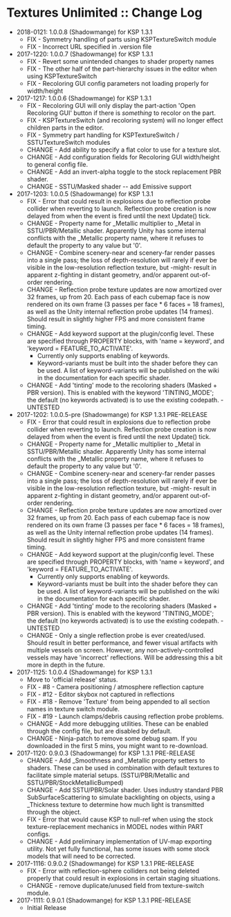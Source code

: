 # Textures Unlimited :: Change Log

* 2018-0121: 1.0.0.8 (Shadowmange) for KSP 1.3.1
	+ FIX - Symmetry handling of parts using KSPTextureSwitch module
	+ FIX - Incorrect URL specified in .version file
* 2017-1220: 1.0.0.7 (Shadowmange) for KSP 1.3.1
	+ FIX - Revert some unintended changes to shader property names
	+ FIX - The other half of the part-hierarchy issues in the editor when using KSPTextureSwitch
	+ FIX - Recoloring GUI config parameters not loading properly for width/height
* 2017-1217: 1.0.0.6 (Shadowmange) for KSP 1.3.1
	+ FIX - Recoloring GUI will only display the part-action 'Open Recoloring GUI' button if there is _something_ to recolor on the part.
	+ FIX - KSPTextureSwitch (and recoloring system) will no longer effect children parts in the editor.
	+ FIX - Symmetry part handling for KSPTextureSwitch / SSTUTextureSwitch modules
	+ CHANGE - Add ability to specify a flat color to use for a texture slot.
	+ CHANGE - Add configuration fields for Recoloring GUI width/height to general config file.
	+ CHANGE - Add an invert-alpha toggle to the stock replacement PBR shader.
	+ CHANGE - SSTU/Masked shader -- add Emissive support
* 2017-1203: 1.0.0.5 (Shadowmange) for KSP 1.3.1
	+ FIX - Error that could result in explosions due to reflection probe collider when reverting to launch.  Reflection probe creation is now delayed from when the event is fired until the next Update() tick.
	+ CHANGE - Property name for _Metallic multiplier to _Metal in SSTU/PBR/Metallic shader.  Apparently Unity has some internal conflicts with the _Metallic property name, where it refuses to default the property to any value but '0'.
	+ CHANGE - Combine scenery-near and scenery-far render passes into a single pass; the loss of depth-resolution will rarely if ever be visible in the low-resolution reflection texture, but -might- result in apparent z-fighting in distant geometry, and/or apparent out-of-order rendering.
	+ CHANGE - Reflection probe texture updates are now amortized over 32 frames, up from 20.  Each pass of each cubemap face is now rendered on its own frame (3 passes per face * 6 faces = 18 frames), as well as the Unity internal reflection probe updates (14 frames).  Should result in slightly higher FPS and more consistent frame timing.
	+ CHANGE - Add keyword support at the plugin/config level.  These are specified through PROPERTY blocks, with 'name = keyword', and 'keyword = FEATURE_TO_ACTIVATE'.
		- Currently only supports enabling of keywords.
		- Keyword-variants must be built into the shader before they can be used.  A list of keyword-variants will be published on the wiki in the documentation for each specific shader.
	+ CHANGE - Add 'tinting' mode to the recoloring shaders (Masked + PBR version).  This is enabled with the keyword 'TINTING_MODE';  the default (no keywords activated) is to use the existing codepath.
			- UNTESTED
* 2017-1202: 1.0.0.5-pre (Shadowmange) for KSP 1.3.1 PRE-RELEASE
	+ FIX - Error that could result in explosions due to reflection probe collider when reverting to launch.  Reflection probe creation is now delayed from when the event is fired until the next Update() tick.
	+ CHANGE - Property name for _Metallic multiplier to _Metal in SSTU/PBR/Metallic shader.  Apparently Unity has some internal conflicts with the _Metallic property name, where it refuses to default the property to any value but '0'.
	+ CHANGE - Combine scenery-near and scenery-far render passes into a single pass; the loss of depth-resolution will rarely if ever be visible in the low-resolution reflection texture, but -might- result in apparent z-fighting in distant geometry, and/or apparent out-of-order rendering.
	+ CHANGE - Reflection probe texture updates are now amortized over 32 frames, up from 20.  Each pass of each cubemap face is now rendered on its own frame (3 passes per face * 6 faces = 18 frames), as well as the Unity internal reflection probe updates (14 frames).  Should result in slightly higher FPS and more consistent frame timing.
	+ CHANGE - Add keyword support at the plugin/config level.  These are specified through PROPERTY blocks, with 'name = keyword', and 'keyword = FEATURE_TO_ACTIVATE'.
		- Currently only supports enabling of keywords.
		- Keyword-variants must be built into the shader before they can be used.  A list of keyword-variants will be published on the wiki in the documentation for each specific shader.
	+ CHANGE - Add 'tinting' mode to the recoloring shaders (Masked + PBR version).  This is enabled with the keyword 'TINTING_MODE';  the default (no keywords activated) is to use the existing codepath.
			- UNTESTED
	+ CHANGE - Only a single reflection probe is ever created/used.  Should result in better performance, and fewer visual artifacts with multiple vessels on screen.  However, any non-actively-controlled vessels may have 'incorrect' reflections.  Will be addressing this a bit more in depth in the future.
* 2017-1125: 1.0.0.4 (Shadowmange) for KSP 1.3.1
	+ Move to 'official release' status.
	+ FIX - #8 - Camera positioning / atmosphere reflection capture
	+ FIX - #12 - Editor skybox not captured in reflections
	+ FIX - #18 - Remove 'Texture' from being appended to all section names in texture switch module.
	+ FIX - #19 - Launch clamps/debris causing reflection probe problems.
	+ CHANGE - Add more debugging utilities.  These can be enabled through the config file, but are disabled by default.
	+ CHANGE - Ninja-patch to remove some debug spam.  If you downloaded in the first 5 mins, you might want to re-download.
* 2017-1120: 0.9.0.3 (Shadowmange) for KSP 1.3.1 PRE-RELEASE
	+ CHANGE - Add _Smoothness and _Metallic property setters to shaders.  These can be used in combination with default textures to facilitate simple material setups. (SSTU/PBR/Metallic and SSTU/PBR/StockMetallicBumped)
	+ CHANGE - Add SSTU/PBR/Solar shader.  Uses industry standard PBR SubSurfaceScattering to simulate backlighting on objects, using a _Thickness texture to determine how much light is transmitted through the object.
	+ FIX - Error that would cause KSP to null-ref when using the stock texture-replacement mechanics in MODEL nodes within PART configs.
	+ CHANGE - Add preliminary implementation of UV-map exporting utility.  Not yet fully functional, has some issues with some stock models that will need to be corrected.
* 2017-1116: 0.9.0.2 (Shadowmange) for KSP 1.3.1 PRE-RELEASE
	+ FIX - Error with reflection-sphere colliders not being deleted properly that could result in explosions in certain staging situations.
	+ CHANGE - remove duplicate/unused field from texture-switch module.
* 2017-1111: 0.9.0.1 (Shadowmange) for KSP 1.3.1 PRE-RELEASE
	+ Initial Release
